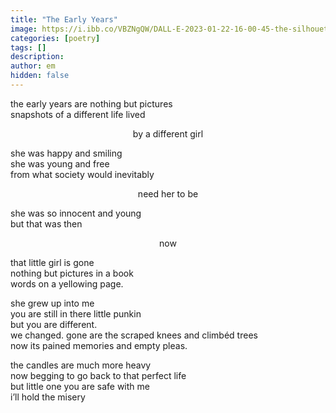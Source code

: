 ```yaml
---
title: "The Early Years"
image: https://i.ibb.co/VBZNgQW/DALL-E-2023-01-22-16-00-45-the-silhouette-of-a-girl-climbing-a-tree-Watercolor.png
categories: [poetry]
tags: []
description: 
author: em
hidden: false
---
```


the early years are nothing but pictures  
snapshots of a different life lived

<div style="text-align: center">
by a different girl  
</div>

she was happy and smiling  
she was young and free  
from what society would inevitably  

<div style="text-align: center">
need her to be  
</div>

she was so innocent and young  
but that was then  

<div style="text-align: center">
now  
</div>

that little girl is gone  
nothing but pictures in a book  
words on a yellowing page.  

she grew up into me  
you are still in there little punkin  
but you are different.  
we changed. gone are the scraped knees and climbéd trees  
now its pained memories and empty pleas.  

the candles are much more heavy  
now begging to go back to that perfect life  
but little one you are safe with me  
i’ll hold the misery  
